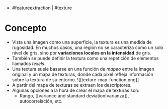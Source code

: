 - #featureextraction | #texture

# Concepto
- Vista una imagen como una superficie, la textura es una medida de rugosidad. En muchos casos, una región no se caracteriza como un solo nivel de gris, sino por **variaciones locales en la intensidad** de gris.
- También se puede definir la textura como una repetición de elementos llamados *texels*.
- Una textura suele basarse en una función de *mapeo* entre la imagen original y un mapa de texturas, donde cada pixel refleja información sobre la textura de su entorno.
![[texture-map-function.png]]
- A partir del mapa de texturas se extraen los descriptores.
- Algunas opciones a la hora de crear el mapa de texturas son:
	- Rango, [[variance and standard deviation|varianza]], autocorrelación, etc.